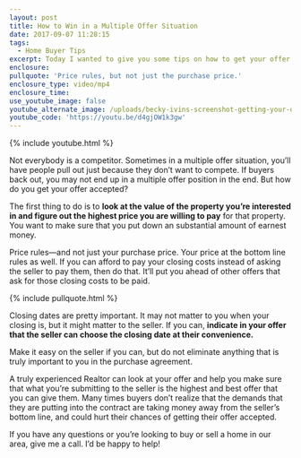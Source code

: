 ```yaml
---
layout: post
title: How to Win in a Multiple Offer Situation
date: 2017-09-07 11:28:15
tags:
  - Home Buyer Tips
excerpt: Today I wanted to give you some tips on how to get your offer accepted.
enclosure:
pullquote: 'Price rules, but not just the purchase price.'
enclosure_type: video/mp4
enclosure_time:
use_youtube_image: false
youtube_alternate_image: /uploads/becky-ivins-screenshot-getting-your-offer-accepted-youtube.jpg
youtube_code: 'https://youtu.be/d4gjOW1k3gw'
---
```



{% include youtube.html %}

Not everybody is a competitor. Sometimes in a multiple offer situation, you’ll have people pull out just because they don’t want to compete. If buyers back out, you may not end up in a multiple offer position in the end. But how do you get your offer accepted?

The first thing to do is to **look at the value of the property you’re interested in and figure out the highest price you are willing to pay** for that property. You want to make sure that you put down an substantial amount of earnest money.

Price rules—and not just your purchase price. Your price at the bottom line rules as well. If you can afford to pay your closing costs instead of asking the seller to pay them, then do that. It’ll put you ahead of other offers that ask for those closing costs to be paid.

{% include pullquote.html %}

Closing dates are pretty important. It may not matter to you when your closing is, but it might matter to the seller. If you can, **indicate in your offer that the seller can choose the closing date at their convenience.**

Make it easy on the seller if you can, but do not eliminate anything that is truly important to you in the purchase agreement.

A truly experienced Realtor can look at your offer and help you make sure that what you’re submitting to the seller is the highest and best offer that you can give them. Many times buyers don’t realize that the demands that they are putting into the contract are taking money away from the seller’s bottom line, and could hurt their chances of getting their offer accepted.

If you have any questions or you’re looking to buy or sell a home in our area, give me a call. I’d be happy to help!